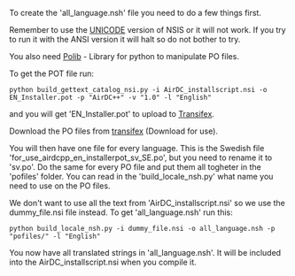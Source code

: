 To create the 'all_language.nsh' file you need to do a few things first.

Remember to use the [UNICODE](https://code.google.com/p/unsis/downloads/list) version of NSIS or it will not work.
If you try to run it with the ANSI version it will halt so do not bother to try.

You also need [Polib](https://pypi.python.org/pypi/polib) - Library for python to manipulate PO files.

To get the POT file run:
```
python build_gettext_catalog_nsi.py -i AirDC_installscript.nsi -o EN_Installer.pot -p "AirDC++" -v "1.0" -l "English"
```
and you will get 'EN_Installer.pot' to upload to [Transifex](https://www.transifex.com/projects/p/airdcpp).

Download the PO files from [transifex](https://www.transifex.com/projects/p/airdcpp) (Download for use).

You will then have one file for every language. This is the Swedish file 'for_use_airdcpp_en_installerpot_sv_SE.po',
but you need to rename it to 'sv.po'. Do the same for every PO file and put them all togheter in the 'pofiles' folder.
You can read in the 'build_locale_nsh.py' what name you need to use on the PO files.

We don't want to use all the text from 'AirDC_installscript.nsi' so we use the dummy_file.nsi file instead.
To get 'all_language.nsh' run this:
```
python build_locale_nsh.py -i dummy_file.nsi -o all_language.nsh -p "pofiles/" -l "English"
```

You now have all translated strings in 'all_language.nsh'. It will be included into the AirDC_installscript.nsi when you compile it.

